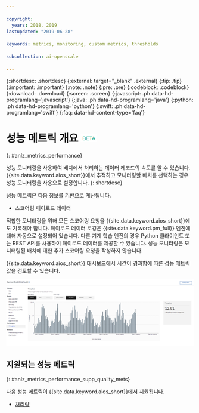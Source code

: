 ```yaml
---

copyright:
  years: 2018, 2019
lastupdated: "2019-06-28"

keywords: metrics, monitoring, custom metrics, thresholds

subcollection: ai-openscale

---
```


{:shortdesc: .shortdesc}
{:external: target="_blank" .external}
{:tip: .tip}
{:important: .important}
{:note: .note}
{:pre: .pre}
{:codeblock: .codeblock}
{:download: .download}
{:screen: .screen}
{:javascript: .ph data-hd-programlang='javascript'}
{:java: .ph data-hd-programlang='java'}
{:python: .ph data-hd-programlang='python'}
{:swift: .ph data-hd-programlang='swift'}
{:faq: data-hd-content-type='faq'}

# 성능 메트릭 개요 ![베타 태그](images/beta.png)
{: #anlz_metrics_performance}

성능 모니터링을 사용하여 배치에서 처리하는 데이터 레코드의 속도를 알 수 있습니다. {{site.data.keyword.aios_short}}에서 추적하고 모니터링할 배치를 선택하는 경우 성능 모니터링을 사용으로 설정합니다.
{: shortdesc}

성능 메트릭은 다음 정보를 기반으로 계산됩니다.

- 스코어링 페이로드 데이터

적합한 모니터링을 위해 모든 스코어링 요청을 {{site.data.keyword.aios_short}}에도 기록해야 합니다. 페이로드 데이터 로깅은 {{site.data.keyword.pm_full}} 엔진에 대해 자동으로 설정되어 있습니다. 다른 기계 학습 엔진의 경우 Python 클라이언트 또는 REST API를 사용하여 페이로드 데이터를 제공할 수 있습니다. 성능 모니터링은 모니터링된 배치에 대한 추가 스코어링 요청을 작성하지 않습니다.

{{site.data.keyword.aios_short}} 대시보드에서 시간이 경과함에 따른 성능 메트릭 값을 검토할 수 있습니다.

![성능 차트](images/performance_metrics_001.png)

## 지원되는 성능 메트릭
{: #anlz_metrics_performance_supp_quality_mets}

다음 성능 메트릭이 {{site.data.keyword.aios_short}}에서 지원됩니다.

- [처리량](/docs/services/ai-openscale?topic=ai-openscale-performance_mets_through)
